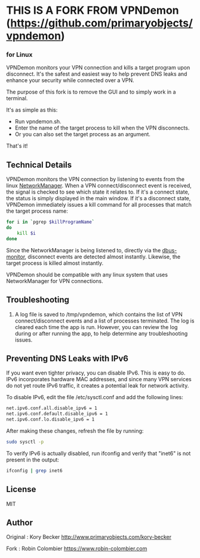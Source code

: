 THIS IS A FORK FROM VPNDemon (https://github.com/primaryobjects/vpndemon)
=========
### for Linux

VPNDemon monitors your VPN connection and kills a target program upon disconnect. It's the safest and easiest way to help prevent DNS leaks and enhance your security while connected over a VPN.

The purpose of this fork is to remove the GUI and to simply work in a terminal.

It's as simple as this:

- Run vpndemon.sh.
- Enter the name of the target process to kill when the VPN disconnects.
- Or you can also set the target process as an argument.

That's it!

Technical Details
---

VPNDemon monitors the VPN connection by listening to events from the linux [NetworkManager](https://wiki.archlinux.org/index.php/NetworkManager). When a VPN connect/disconnect event is received, the signal is checked to see which state it relates to. If it's a connect state, the status is simply displayed in the main window. If it's a disconnect state, VPNDemon immediately issues a kill command for all processes that match the target process name:

```sh
for i in `pgrep $killProgramName`
do
    kill $i
done
```

Since the NetworkManager is being listened to, directly via the [dbus-monitor](http://dbus.freedesktop.org/doc/dbus-monitor.1.html), disconnect events are detected almost instantly. Likewise, the target process is killed almost instantly.

VPNDemon should be compatible with any linux system that uses NetworkManager for VPN connections.

Troubleshooting
---

1. A log file is saved to /tmp/vpndemon, which contains the list of VPN connect/disconnect events and a list of processes terminated. The log is cleared each time the app is run. However, you can review the log during or after running the app, to help determine any troubleshooting issues.

Preventing DNS Leaks with IPv6
---

If you want even tighter privacy, you can disable IPv6. This is easy to do. IPv6 incorporates hardware MAC addresses, and since many VPN services do not yet route IPv6 traffic, it creates a potential leak for network activity.

To disable IPv6, edit the file /etc/sysctl.conf and add the following lines:
```sh
net.ipv6.conf.all.disable_ipv6 = 1
net.ipv6.conf.default.disable_ipv6 = 1
net.ipv6.conf.lo.disable_ipv6 = 1
```
After making these changes, refresh the file by running:
```sh
sudo sysctl -p
```
To verify IPv6 is actually disabled, run ifconfig and verify that "inet6" is not present in the output:
```sh
ifconfig | grep inet6
```

License
----

MIT

Author
----
Original : Kory Becker
http://www.primaryobjects.com/kory-becker

Fork : Robin Colombier
https://www.robin-colombier.com